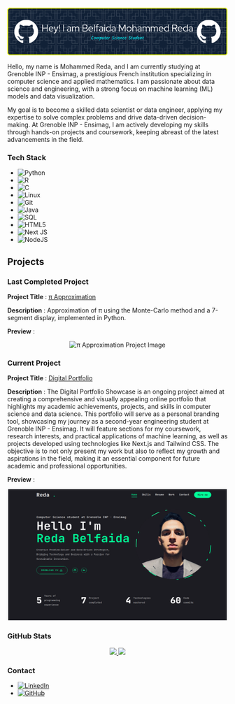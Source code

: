 ![Header](./github-header-image.png)

Hello, my name is Mohammed Reda, and I am currently studying at Grenoble INP - Ensimag, a prestigious French institution specializing in computer science and applied mathematics. I am passionate about data science and engineering, with a strong focus on machine learning (ML) models and data visualization.

My goal is to become a skilled data scientist or data engineer, applying my expertise to solve complex problems and drive data-driven decision-making. At Grenoble INP - Ensimag, I am actively developing my skills through hands-on projects and coursework, keeping abreast of the latest advancements in the field.

### Tech Stack

- ![Python](https://img.shields.io/badge/-Python-3776AB?logo=python&logoColor=white) 
- ![R](https://img.shields.io/badge/r-%23276DC3.svg?style=for-the-badge&logo=r&logoColor=white)
- ![C](https://img.shields.io/badge/-C-A8B9CC?logo=c&logoColor=white)
- ![Linux](https://img.shields.io/badge/-Linux-FCC624?logo=linux&logoColor=white)
- ![Git](https://img.shields.io/badge/-Git-F05032?logo=git&logoColor=white)
- ![Java](https://img.shields.io/badge/-Java-007396?logo=java&logoColor=white)
- ![SQL](https://img.shields.io/badge/-SQL-4479A1?logo=sqlite&logoColor=white)
- ![HTML5](https://img.shields.io/badge/html5-%23E34F26.svg?style=for-the-badge&logo=html5&logoColor=white)
- ![Next JS](https://img.shields.io/badge/Next-black?style=for-the-badge&logo=next.js&logoColor=white)
- ![NodeJS](https://img.shields.io/badge/node.js-6DA55F?style=for-the-badge&logo=node.js&logoColor=white)


## Projects

### Last Completed Project

**Project Title** : [π Approximation](https://github.com/BelfaidaMedReda/-Approximation-)  

**Description** : Approximation of π using the Monte-Carlo method and a 7-segment display, implemented in Python.  

**Preview** :  
<div align="center">
  <img src="https://github.com/user-attachments/assets/ba610059-3324-4824-b192-3cf25d375248" width="400" alt="π Approximation Project Image">
</div>

### Current Project

**Project Title** : [Digital Portfolio](https://github.com/BelfaidaMedReda/MyPortofilo) 

**Description** : The Digital Portfolio Showcase is an ongoing project aimed at creating a comprehensive and visually appealing online portfolio that highlights my academic achievements, projects, and skills in computer science and data science. This portfolio will serve as a personal branding tool, showcasing my journey as a second-year engineering student at Grenoble INP - Ensimag. It will feature sections for my coursework, research interests, and practical applications of machine learning, as well as projects developed using technologies like Next.js and Tailwind CSS. The objective is to not only present my work but also to reflect my growth and aspirations in the field, making it an essential component for future academic and professional opportunities.

**Preview** :

<div align="center">
  <img src="./preview_f.png" alt="preview" width="500" height="300">
</div>


### GitHub Stats

<div align="center">
  <a href="https://github.com/anuraghazra/github-readme-stats">
    <img height="200" src="https://github-readme-stats.vercel.app/api?username=BelfaidaMedReda&show_icons=true&theme=radical" />
  </a>
  <a href="https://github.com/anuraghazra/convoychat">
    <img height="200" src="https://github-readme-stats.vercel.app/api/top-langs?username=BelfaidaMedReda&layout=compact&langs_count=8&card_width=320" />
  </a>
</div>

### Contact

- [![LinkedIn](https://img.shields.io/badge/-LinkedIn-0A66C2?logo=linkedin&logoColor=white)](https://www.linkedin.com/in/mohammed-reda-belfaida)
- [![GitHub](https://img.shields.io/badge/-GitHub-181717?logo=github&logoColor=white)](https://github.com/BelfaidaMedReda)
